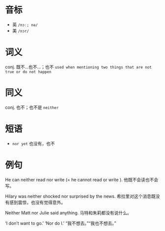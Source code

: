# 音标

- 英 `/nɔː; nə/`
- 美 `/nɔr/`

# 词义

conj. 既不…也不…；也不
`used when mentioning two things that are not true or do not happen`

# 同义

conj. 也不；也不是
`neither`

# 短语

- `nor yet` 也没有，也不

# 例句

He can neither read nor write (= he cannot read or write ).
他既不会读也不会写。

Hilary was neither shocked nor surprised by the news.
希拉里对这个消息既没有感到震惊，也没有觉得意外。

Neither Matt nor Julie said anything.
马特和朱莉都没有说什么。

‘I don’t want to go.’ ‘Nor do I.’
“我不想去。”“我也不想去。”


